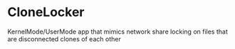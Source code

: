 CloneLocker
===========

KernelMode/UserMode app that mimics network share locking on files that are disconnected clones of each other
